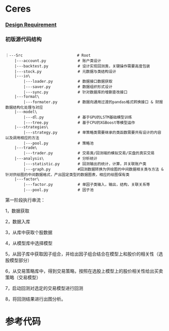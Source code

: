 <!--
 Copyright 2021 winshare
 
 Licensed under the Apache License, Version 2.0 (the "License");
 you may not use this file except in compliance with the License.
 You may obtain a copy of the License at
 
     http://www.apache.org/licenses/LICENSE-2.0
 
 Unless required by applicable law or agreed to in writing, software
 distributed under the License is distributed on an "AS IS" BASIS,
 WITHOUT WARRANTIES OR CONDITIONS OF ANY KIND, either express or implied.
 See the License for the specific language governing permissions and
 limitations under the License.
-->

# Ceres

### [Design Requirement](Document/Markdown/Notes.md)
### 初版源代码结构
```

｜---Src                        # Root
    |---account.py              # 账户类设计
    |---backtest.py             # 设计实现回测类，关键操作需要高度包装
    |---stock.py                # 元数据与类结构设计
    |---io\
        |---loader.py           # 数据接口数据获取
        |---saver.py            # 数据组织形式设计
        |---sync.py             # 针对数据库的增删查改接口
    |---format\
        |---formater.py         # 数据向通用过渡的pandas格式转换接口 & 财报数据结构化处理与对应
    |---model\
        |---dl.py               # 基于GPU的LSTM基础模型训练
        |---tree.py             # 基于CPU的XGBoost等模型运作
    |---strategies\
        |---strategy.py         # 单策略类需要继承的类函数需要共有设计的内容以及调用相应的方法
        |---pool.py             # 策略池
    |---trade\
        |---trader.py           # 交易类/回测端的模拟交易/实盘的真实交易 
    |---analysis\               # 分析统计
        |---statistic.py        # 回测输出的统计，计算，并关联账户类
        |---graph.py            #回测数据转换为供绘图的中间数据相关类与方法 & 针对供绘图的中间数据格式，产出固定类型的数据图表，相应的绘图保有类
    |---factor\
        |---factor.py           # 单因子类输入，输出，结构，关联关系等
        |---pool.py             # 因子池

```

第一阶段执行串流：

1，数据获取

2，数据入库

3，从库中获取个股数据

4，从模型库中选择模型

5，从因子库中获取因子组合，并给出因子组合结合在模型上和股价的相关性（选股模型部分）

6，从交易策略库中，得到交易策略，按照在选股上模型上的股价相关性给出买卖策略（交易模型）

7，启动回测对选定的交易模型进行回测

8，将回测结果进行出图分析。

# 参考代码